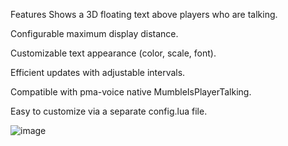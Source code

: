 Features
Shows a 3D floating text above players who are talking.

Configurable maximum display distance.

Customizable text appearance (color, scale, font).

Efficient updates with adjustable intervals.

Compatible with pma-voice native MumbleIsPlayerTalking.

Easy to customize via a separate config.lua file.


![image](https://github.com/user-attachments/assets/9fd08579-ff48-400a-92d1-bb61ec0fdc40)
